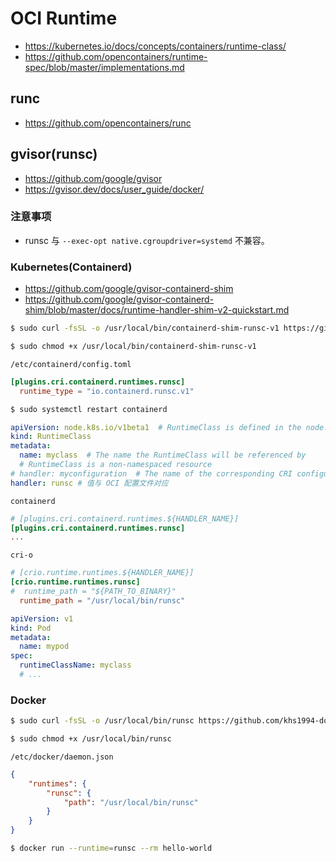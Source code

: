 # OCI Runtime

* https://kubernetes.io/docs/concepts/containers/runtime-class/
* https://github.com/opencontainers/runtime-spec/blob/master/implementations.md

## runc

* https://github.com/opencontainers/runc

## gvisor(runsc)

* https://github.com/google/gvisor
* https://gvisor.dev/docs/user_guide/docker/

### 注意事项

* runsc 与 `--exec-opt native.cgroupdriver=systemd` 不兼容。

### Kubernetes(Containerd)

* https://github.com/google/gvisor-containerd-shim
* https://github.com/google/gvisor-containerd-shim/blob/master/docs/runtime-handler-shim-v2-quickstart.md

```bash
$ sudo curl -fsSL -o /usr/local/bin/containerd-shim-runsc-v1 https://github.com/google/gvisor-containerd-shim/releases/download/v0.0.3/containerd-shim-runsc-v1.linux-amd64

$ sudo chmod +x /usr/local/bin/containerd-shim-runsc-v1
```

`/etc/containerd/config.toml`

```toml
[plugins.cri.containerd.runtimes.runsc]
  runtime_type = "io.containerd.runsc.v1"
```

```bash
$ sudo systemctl restart containerd
```

```yaml
apiVersion: node.k8s.io/v1beta1  # RuntimeClass is defined in the node.k8s.io API group
kind: RuntimeClass
metadata:
  name: myclass  # The name the RuntimeClass will be referenced by
  # RuntimeClass is a non-namespaced resource
# handler: myconfiguration  # The name of the corresponding CRI configuration
handler: runsc # 值与 OCI 配置文件对应
```

`containerd`

```toml
# [plugins.cri.containerd.runtimes.${HANDLER_NAME}]
[plugins.cri.containerd.runtimes.runsc]
...
```

`cri-o`

```toml
# [crio.runtime.runtimes.${HANDLER_NAME}]
[crio.runtime.runtimes.runsc]
#  runtime_path = "${PATH_TO_BINARY}"
  runtime_path = "/usr/local/bin/runsc"
```

```yaml
apiVersion: v1
kind: Pod
metadata:
  name: mypod
spec:
  runtimeClassName: myclass
  # ...
```

### Docker

```bash
$ sudo curl -fsSL -o /usr/local/bin/runsc https://github.com/khs1994-docker/gvisor-mirror/releases/download/nightly/runsc

$ sudo chmod +x /usr/local/bin/runsc
```

`/etc/docker/daemon.json`

```json
{
    "runtimes": {
        "runsc": {
            "path": "/usr/local/bin/runsc"
        }
    }
}
```

```bash
$ docker run --runtime=runsc --rm hello-world
```
